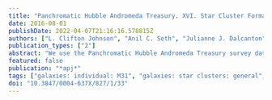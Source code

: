 ```yaml
---
title: "Panchromatic Hubble Andromeda Treasury. XVI. Star Cluster Formation Efficiency and the Clustered Fraction of Young Stars"
date: 2016-08-01
publishDate: 2022-04-07T21:16:16.578815Z
authors: ["L. Clifton Johnson", "Anil C. Seth", "Julianne J. Dalcanton", "Lori C. Beerman", "Morgan Fouesneau", "Alexia R. Lewis", "Daniel R. Weisz", "Benjamin F. Williams", "Eric F. Bell", "Andrew E. Dolphin", "Søren S. Larsen", "Karin Sandstrom", "Evan D. Skillman"]
publication_types: ["2"]
abstract: "We use the Panchromatic Hubble Andromeda Treasury survey data set to perform spatially resolved measurements of star cluster formation efficiency (ensuremathΓ), the fraction of stellar mass formed in long-lived star clusters. We use robust star formation history and cluster parameter constraints, obtained through color-magnitude diagram analysis of resolved stellar populations, to study Andromedatextquoterights cluster and field populations over the last ensuremath∼300 Myr. We measure ensuremathΓ of 4%-8% for young, 10-100 Myr-old populations in M31. We find that cluster formation efficiency varies systematically across the M31 disk, consistent with variations in mid-plane pressure. These ensuremathΓ measurements expand the range of well-studied galactic environments, providing precise constraints in an H I-dominated, low-intensity star formation environment. Spatially resolved results from M31 are broadly consistent with previous trends observed on galaxy-integrated scales, where ensuremathΓ increases with increasing star formation rate surface density (ensuremathΣ$_SFR$). However, we can explain observed scatter in the relation and attain better agreement between observations and theoretical models if we account for environmental variations in gas depletion time (ensuremathτ $_dep$) when modeling ensuremathΓ, accounting for the qualitative shift in star formation behavior when transitioning from a H$_2$-dominated to a H I-dominated interstellar medium. We also demonstrate that ensuremathΓ measurements in high ensuremathΣ$_SFR$ starburst systems are well- explained by ensuremathτ $_dep$-dependent fiducial ensuremathΓ models."
featured: false
publication: "*apj*"
tags: ["galaxies: individual: M31", "galaxies: star clusters: general", "Astrophysics - Astrophysics of Galaxies"]
doi: "10.3847/0004-637X/827/1/33"
---
```



